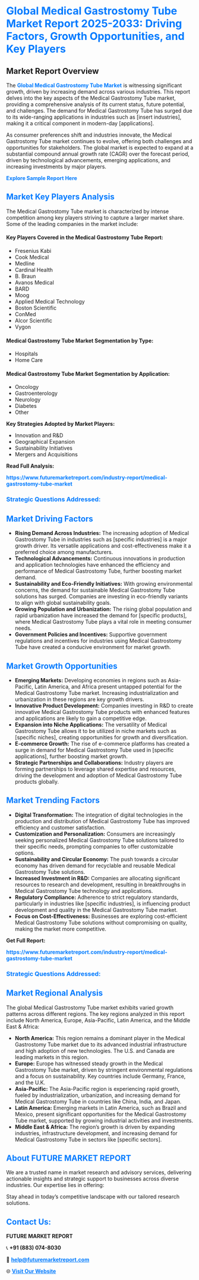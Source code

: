 <h1 style="color: #007BFF;">Global Medical Gastrostomy Tube Market Report 2025-2033: Driving Factors, Growth Opportunities, and Key Players</h1>

<section id="overview">
<h2>Market Report Overview</h2>
<p>The <a href="https://www.futuremarketreport.com/industry-report/medical-gastrostomy-tube-market" style="color: #007BFF; text-decoration: none;"><strong>Global Medical Gastrostomy Tube Market</strong></a> is witnessing significant growth, driven by increasing demand across various industries. This report delves into the key aspects of the Medical Gastrostomy Tube market, providing a comprehensive analysis of its current status, future potential, and challenges. The demand for Medical Gastrostomy Tube has surged due to its wide-ranging applications in industries such as [insert industries], making it a critical component in modern-day [applications].</p>
<p>As consumer preferences shift and industries innovate, the Medical Gastrostomy Tube market continues to evolve, offering both challenges and opportunities for stakeholders. The global market is expected to expand at a substantial compound annual growth rate (CAGR) over the forecast period, driven by technological advancements, emerging applications, and increasing investments by major players.</p>
</section>

<section id="overview">
<p><a href="https://www.futuremarketreport.com/request-sample/reportId=79130" style="color: #007BFF; text-decoration: none;"><strong>Explore Sample Report Here</strong></a></p>
</section>

<section id="key-players">
<h2 style="color: #007BFF;">Market Key Players Analysis</h2>
<p>The Medical Gastrostomy Tube market is characterized by intense competition among key players striving to capture a larger market share. Some of the leading companies in the market include:</p>
<h4>Key Players Covered in the Medical Gastrostomy Tube Report:</h4>
<ul><li>Fresenius Kabi</li><li>Cook Medical</li><li>Medline</li><li>Cardinal Health</li><li>B. Braun</li><li>Avanos Medical</li><li>BARD</li><li>Moog</li><li>Applied Medical Technology</li><li>Boston Scientific</li><li>ConMed</li><li>Alcor Scientific</li><li>Vygon</li></ul>
<h4>Medical Gastrostomy Tube Market Segmentation by Type:</h4>
<ul><li>Hospitals</li><li>Home Care</li></ul>

<h4>Medical Gastrostomy Tube Market Segmentation by Application:</h4>
<ul><li>Oncology</li><li>Gastroenterology</li><li>Neurology</li><li>Diabetes</li><li>Other</li></ul>
<p><strong>Key Strategies Adopted by Market Players:</strong></p>
<ul>
<li>Innovation and R&D</li>
<li>Geographical Expansion</li>
<li>Sustainability Initiatives</li>
<li>Mergers and Acquisitions</li>
</ul>
</section>

<section>
<p><strong>Read Full Analysis: </strong></p><a href="https://www.futuremarketreport.com/industry-report/medical-gastrostomy-tube-market" style="color: #007BFF; text-decoration: none;"><strong>https://www.futuremarketreport.com/industry-report/medical-gastrostomy-tube-market</strong></a>
<h3 style="color: #007BFF;">Strategic Questions Addressed:</h3>
</section>

<section id="driving-factors">
<h2 style="color: #007BFF;">Market Driving Factors</h2>
<ul>
<li><strong>Rising Demand Across Industries:</strong> The increasing adoption of Medical Gastrostomy Tube in industries such as [specific industries] is a major growth driver. Its versatile applications and cost-effectiveness make it a preferred choice among manufacturers.</li>
<li><strong>Technological Advancements:</strong> Continuous innovations in production and application technologies have enhanced the efficiency and performance of Medical Gastrostomy Tube, further boosting market demand.</li>
<li><strong>Sustainability and Eco-Friendly Initiatives:</strong> With growing environmental concerns, the demand for sustainable Medical Gastrostomy Tube solutions has surged. Companies are investing in eco-friendly variants to align with global sustainability goals.</li>
<li><strong>Growing Population and Urbanization:</strong> The rising global population and rapid urbanization have increased the demand for [specific products], where Medical Gastrostomy Tube plays a vital role in meeting consumer needs.</li>
<li><strong>Government Policies and Incentives:</strong> Supportive government regulations and incentives for industries using Medical Gastrostomy Tube have created a conducive environment for market growth.</li>
</ul>
</section>

<section id="growth-opportunities">
<h2 style="color: #007BFF;">Market Growth Opportunities</h2>
<ul>
<li><strong>Emerging Markets:</strong> Developing economies in regions such as Asia-Pacific, Latin America, and Africa present untapped potential for the Medical Gastrostomy Tube market. Increasing industrialization and urbanization in these regions are key growth drivers.</li>
<li><strong>Innovative Product Development:</strong> Companies investing in R&D to create innovative Medical Gastrostomy Tube products with enhanced features and applications are likely to gain a competitive edge.</li>
<li><strong>Expansion into Niche Applications:</strong> The versatility of Medical Gastrostomy Tube allows it to be utilized in niche markets such as [specific niches], creating opportunities for growth and diversification.</li>
<li><strong>E-commerce Growth:</strong> The rise of e-commerce platforms has created a surge in demand for Medical Gastrostomy Tube used in [specific applications], further boosting market growth.</li>
<li><strong>Strategic Partnerships and Collaborations:</strong> Industry players are forming partnerships to leverage shared expertise and resources, driving the development and adoption of Medical Gastrostomy Tube products globally.</li>
</ul>
</section>

<section id="trending-factors">
<h2 style="color: #007BFF;">Market Trending Factors</h2>
<ul>
<li><strong>Digital Transformation:</strong> The integration of digital technologies in the production and distribution of Medical Gastrostomy Tube has improved efficiency and customer satisfaction.</li>
<li><strong>Customization and Personalization:</strong> Consumers are increasingly seeking personalized Medical Gastrostomy Tube solutions tailored to their specific needs, prompting companies to offer customizable options.</li>
<li><strong>Sustainability and Circular Economy:</strong> The push towards a circular economy has driven demand for recyclable and reusable Medical Gastrostomy Tube solutions.</li>
<li><strong>Increased Investment in R&D:</strong> Companies are allocating significant resources to research and development, resulting in breakthroughs in Medical Gastrostomy Tube technology and applications.</li>
<li><strong>Regulatory Compliance:</strong> Adherence to strict regulatory standards, particularly in industries like [specific industries], is influencing product development and quality in the Medical Gastrostomy Tube market.</li>
<li><strong>Focus on Cost-Effectiveness:</strong> Businesses are exploring cost-efficient Medical Gastrostomy Tube solutions without compromising on quality, making the market more competitive.</li>
</ul>
</section>

<section>
<p><strong>Get Full Report: </strong></p><a href="https://www.futuremarketreport.com/industry-report/medical-gastrostomy-tube-market" style="color: #007BFF; text-decoration: none;"><strong>https://www.futuremarketreport.com/industry-report/medical-gastrostomy-tube-market</strong></a>
<h3 style="color: #007BFF;">Strategic Questions Addressed:</h3>
</section>


<section id="regional-analysis">
<h2 style="color: #007BFF;">Market Regional Analysis</h2>
<p>The global Medical Gastrostomy Tube market exhibits varied growth patterns across different regions. The key regions analyzed in this report include North America, Europe, Asia-Pacific, Latin America, and the Middle East & Africa:</p>
<ul>
<li><strong>North America:</strong> This region remains a dominant player in the Medical Gastrostomy Tube market due to its advanced industrial infrastructure and high adoption of new technologies. The U.S. and Canada are leading markets in this region.</li>
<li><strong>Europe:</strong> Europe has witnessed steady growth in the Medical Gastrostomy Tube market, driven by stringent environmental regulations and a focus on sustainability. Key countries include Germany, France, and the U.K.</li>
<li><strong>Asia-Pacific:</strong> The Asia-Pacific region is experiencing rapid growth, fueled by industrialization, urbanization, and increasing demand for Medical Gastrostomy Tube in countries like China, India, and Japan.</li>
<li><strong>Latin America:</strong> Emerging markets in Latin America, such as Brazil and Mexico, present significant opportunities for the Medical Gastrostomy Tube market, supported by growing industrial activities and investments.</li>
<li><strong>Middle East & Africa:</strong> The region’s growth is driven by expanding industries, infrastructure development, and increasing demand for Medical Gastrostomy Tube in sectors like [specific sectors].</li>
</ul>
</section>

<footer>
<h2 style="color: #007BFF;">About FUTURE MARKET REPORT</h2>
<p>We are a trusted name in market research and advisory services, delivering actionable insights and strategic support to businesses across diverse industries. Our expertise lies in offering:</p>

<p>Stay ahead in today’s competitive landscape with our tailored research solutions.</p>

<h2 style="color: #007BFF;">Contact Us:</h2>
<p><strong>FUTURE MARKET REPORT</strong></p>
<p>📞 <strong>+91 (883) 074-8030</strong></p>
<p>📧 <strong><a href="mailto:help@futuremarketreport.com" style="color: #007BFF;">help@futuremarketreport.com</a></strong></p>
<p>🌐 <strong><a href="https://www.futuremarketreport.com/" style="color: #007BFF;">Visit Our Website</a></strong></p>
</footer>